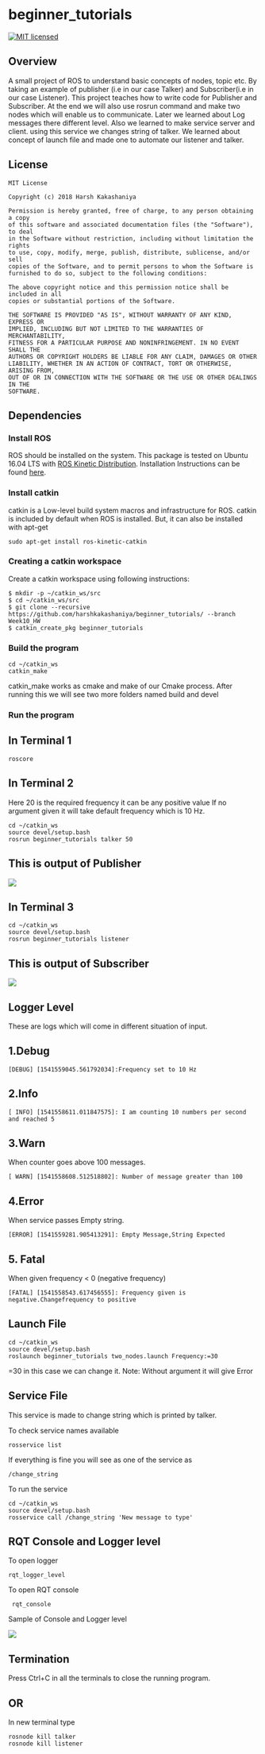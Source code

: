 # beginner_tutorials
[![MIT licensed](https://img.shields.io/badge/license-MIT-blue.svg)](https://github.com/harshkakashaniya/beginner_tutorials/blob/master/LICENSE)

## Overview

A small project of ROS to understand basic concepts of nodes, topic etc. By taking an example of publisher (i.e in our case Talker) and Subscriber(i.e in our case Listener). This project teaches how to write code for Publisher and Subscriber. At the end we will also use rosrun command and make two nodes which will enable us to communicate.
Later we learned about Log messages there different level. Also we learned to make service server and client. using this service we changes string of talker.
We learned about concept of launch file and made one to automate our listener and talker.  

## License
```
MIT License

Copyright (c) 2018 Harsh Kakashaniya

Permission is hereby granted, free of charge, to any person obtaining a copy
of this software and associated documentation files (the "Software"), to deal
in the Software without restriction, including without limitation the rights
to use, copy, modify, merge, publish, distribute, sublicense, and/or sell
copies of the Software, and to permit persons to whom the Software is
furnished to do so, subject to the following conditions:

The above copyright notice and this permission notice shall be included in all
copies or substantial portions of the Software.

THE SOFTWARE IS PROVIDED "AS IS", WITHOUT WARRANTY OF ANY KIND, EXPRESS OR
IMPLIED, INCLUDING BUT NOT LIMITED TO THE WARRANTIES OF MERCHANTABILITY,
FITNESS FOR A PARTICULAR PURPOSE AND NONINFRINGEMENT. IN NO EVENT SHALL THE
AUTHORS OR COPYRIGHT HOLDERS BE LIABLE FOR ANY CLAIM, DAMAGES OR OTHER
LIABILITY, WHETHER IN AN ACTION OF CONTRACT, TORT OR OTHERWISE, ARISING FROM,
OUT OF OR IN CONNECTION WITH THE SOFTWARE OR THE USE OR OTHER DEALINGS IN THE
SOFTWARE.
```

## Dependencies
### Install ROS
ROS should be installed on the system. This package is tested on Ubuntu 16.04 LTS with [ROS Kinetic Distribution](http://wiki.ros.org/kinetic).
Installation Instructions can be found [here](http://wiki.ros.org/kinetic/Installation).

### Install catkin
catkin is a Low-level build system macros and infrastructure for ROS.
catkin is included by default when ROS is installed. But, it can also be installed with apt-get

```
sudo apt-get install ros-kinetic-catkin
```

### Creating a catkin workspace
Create a catkin workspace using following instructions:
```
$ mkdir -p ~/catkin_ws/src
$ cd ~/catkin_ws/src
$ git clone --recursive https://github.com/harshkakashaniya/beginner_tutorials/ --branch Week10_HW
$ catkin_create_pkg beginner_tutorials
```
### Build the program
```
cd ~/catkin_ws
catkin_make
```
catkin_make works as cmake and make of our Cmake process. After running this we will see two more folders named build and devel

### Run the program

## In Terminal 1
```
roscore
```
## In Terminal 2
Here 20 is the required frequency it can be any positive value <frequrncy value>
If no argument given it will take default frequency which is 10 Hz.
```
cd ~/catkin_ws
source devel/setup.bash
rosrun beginner_tutorials talker 50
```

## This is output of Publisher
![](images/Talker.jpg)

## In Terminal 3
```
cd ~/catkin_ws
source devel/setup.bash
rosrun beginner_tutorials listener
```
## This is output of Subscriber
![](images/Listner.jpg)

## Logger Level
These are logs which will come in different situation of input.
## 1.Debug
```
[DEBUG] [1541559045.561792034]:Frequency set to 10 Hz
```
## 2.Info
```
[ INFO] [1541558611.011847575]: I am counting 10 numbers per second and reached 5
```
## 3.Warn
When counter goes above 100 messages.
```
[ WARN] [1541558608.512518802]: Number of message greater than 100
```
## 4.Error
When service passes Empty string.
```
[ERROR] [1541559281.905413291]: Empty Message,String Expected
```
## 5. Fatal
When given frequency < 0 (negative frequency)
```
[FATAL] [1541558543.617456555]: Frequency given is negative.Changefrequency to positive
```

## Launch File
```
cd ~/catkin_ws
source devel/setup.bash
roslaunch beginner_tutorials two_nodes.launch Frequency:=30
```
<Frequency value to be passed>=30 in this case we can change it.
Note: Without argument it will give Error

## Service File
This service is made to change string which is printed by talker.

To check service names available
```
rosservice list
```
If everything is fine you will see as one of the service as
```
/change_string
```
To run the service
```
cd ~/catkin_ws
source devel/setup.bash
rosservice call /change_string 'New message to type'
```

## RQT Console and Logger level
To open logger
```
rqt_logger_level
```
To open RQT console
```
 rqt_console
```
Sample of Console and Logger level

![](rqt_console/rqt_console.jpg)


## Termination
Press Ctrl+C in all the terminals to close the running program.

## OR

In new terminal type
```
rosnode kill talker
rosnode kill listener
```
